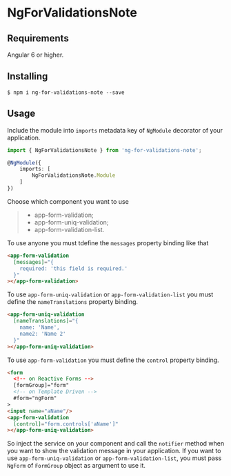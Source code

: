 # NgForValidationsNote

## Requirements

Angular 6 or higher.

## Installing

	$ npm i ng-for-validations-note --save

## Usage

Include the module into ```imports``` metadata key of ```NgModule``` decorator of your application.

```typescript
import { NgForValidationsNote } from 'ng-for-validations-note';

@NgModule({
    imports: [
        NgForValidationsNote.Module
    ]
})
```

Choose which component you want to use

>- app-form-validation;
>- app-form-uniq-validation;
>- app-form-validation-list.

To use anyone you must tdefine the ```messages``` property binding like that

```html
<app-form-validation
  [messages]="{
    required: 'this field is required.'
  }"
></app-form-validation>
```

To use ```app-form-uniq-validation``` or ```app-form-validation-list``` you must define the ```nameTranslations``` property binding.

```html
<app-form-uniq-validation
  [nameTranslations]="{
    name: 'Name',
	name2: 'Name 2'
  }"
></app-form-uniq-validation>
```

To use ```app-form-validation``` you must define the ```control``` property binding.

```html
<form
  <!-- on Reactive Forms -->
  [formGroup]="form"
  <!-- on Template Driven -->
  #form="ngForm"
>
<input name="aName"/>
<app-form-validation
  [control]="form.controls['aName']"
></app-form-uniq-validation>
```

So inject the service on your component and call the ```notifier``` method when you want to show the validation message in your application. If you want to use ```app-form-uniq-validation``` or ```app-form-validation-list```, you must pass ```NgForm``` of ```FormGroup``` object as argument to use it.

